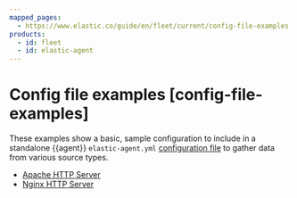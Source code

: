 ```yaml
---
mapped_pages:
  - https://www.elastic.co/guide/en/fleet/current/config-file-examples.html
products:
  - id: fleet
  - id: elastic-agent
---
```


# Config file examples [config-file-examples]

These examples show a basic, sample configuration to include in a standalone {{agent}} `elastic-agent.yml` [configuration file](/reference/fleet/structure-config-file.md) to gather data from various source types.

* [Apache HTTP Server](/reference/fleet/config-file-example-apache.md)
* [Nginx HTTP Server](/reference/fleet/config-file-example-apache.md)



